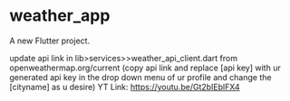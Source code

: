 # weather_app

A new Flutter project.

update api link in lib>services>>weather_api_client.dart from openweathermap.org/current (copy api link and replace [api key] with ur generated api key in the drop down menu of ur profile and change the [cityname] as u desire)
YT Link: https://youtu.be/Gt2bIEblFX4
